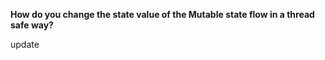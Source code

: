 **How do you change the state value of the Mutable state flow in a thread safe way?**

<div class="hint">
  update
</div>
